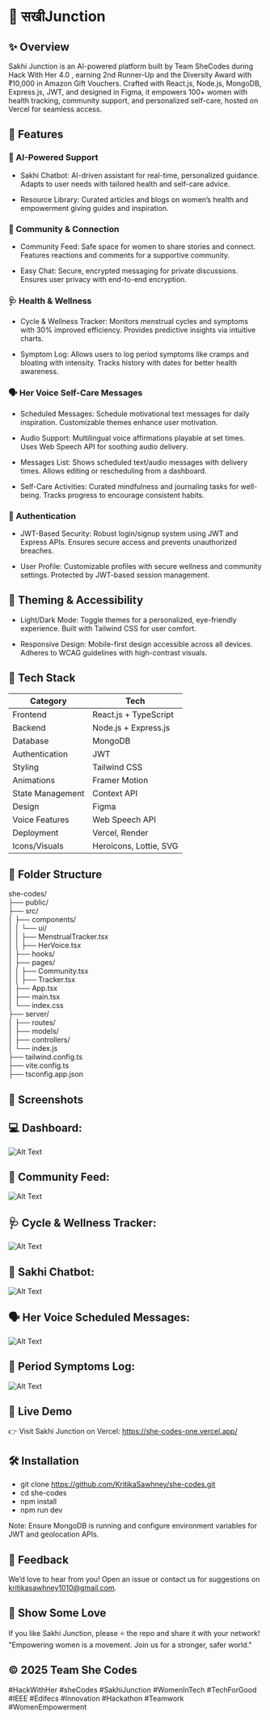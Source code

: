 # 🌸 सखीJunction

## ✨ Overview

Sakhi Junction is an AI-powered platform built by Team SheCodes during Hack With Her 4.0 , earning 2nd Runner-Up and the Diversity Award with ₹10,000 in Amazon Gift Vouchers. Crafted with React.js, Node.js, MongoDB, Express.js, JWT, and designed in Figma, it empowers 100+ women with health tracking, community support, and personalized self-care, hosted on Vercel for seamless access.

## 🎯 Features

### 🧠 AI-Powered Support

- Sakhi Chatbot: AI-driven assistant for real-time, personalized guidance. Adapts to user needs with tailored health and self-care advice.

- Resource Library: Curated articles and blogs on women’s health and empowerment giving guides and inspiration.

### 🌟 Community & Connection

- Community Feed: Safe space for women to share stories and connect. Features reactions and comments for a supportive community.

- Easy Chat: Secure, encrypted messaging for private discussions. Ensures user privacy with end-to-end encryption.

### 🩺 Health & Wellness

- Cycle & Wellness Tracker: Monitors menstrual cycles and symptoms with 30% improved efficiency. Provides predictive insights via intuitive charts.
  
- Symptom Log: Allows users to log period symptoms like cramps and bloating with intensity. Tracks history with dates for better health awareness.

### 🗣️ Her Voice Self-Care Messages

- Scheduled Messages: Schedule motivational text messages for daily inspiration. Customizable themes enhance user motivation.

- Audio Support: Multilingual voice affirmations playable at set times. Uses Web Speech API for soothing audio delivery.

- Messages List: Shows scheduled text/audio messages with delivery times. Allows editing or rescheduling from a dashboard.

- Self-Care Activities: Curated mindfulness and journaling tasks for well-being. Tracks progress to encourage consistent habits.

### 🔐 Authentication

- JWT-Based Security: Robust login/signup system using JWT and Express APIs. Ensures secure access and prevents unauthorized breaches.

- User Profile: Customizable profiles with secure wellness and community settings. Protected by JWT-based session management.

## 🌙 Theming & Accessibility

- Light/Dark Mode: Toggle themes for a personalized, eye-friendly experience. Built with Tailwind CSS for user comfort.

- Responsive Design: Mobile-first design accessible across all devices. Adheres to WCAG guidelines with high-contrast visuals.

## 🔧 Tech Stack

| Category                     | Tech                                      
|----------------------------- |--------------------------------------------------
| Frontend                     | React.js + TypeScript
| Backend                      | Node.js + Express.js
| Database                     | MongoDB
| Authentication               | JWT
| Styling                      | Tailwind CSS                      
| Animations                   | Framer Motion                               
| State Management             | Context API  
| Design                       | Figma
| Voice Features               | Web Speech API
| Deployment                   | Vercel, Render                        
| Icons/Visuals                | Heroicons, Lottie, SVG           

## 📁 Folder Structure

she-codes/ <br>
├── public/ <br>
├── src/ <br>
│   ├── components/ <br>
│   │   └── ui/ <br>
│   │       ├── MenstrualTracker.tsx <br>
│   │       ├── HerVoice.tsx <br>
│   ├── hooks/ <br>
│   ├── pages/ <br>
│   │   ├── Community.tsx <br>
│   │   ├── Tracker.tsx <br>
│   ├── App.tsx <br>
│   ├── main.tsx <br>
│   └── index.css <br>
├── server/ <br>
│   ├── routes/ <br>
│   ├── models/ <br>
│   ├── controllers/ <br>
│   └── index.js <br>
├── tailwind.config.ts <br>
├── vite.config.ts <br>
├── tsconfig.app.json <br>

## 📸 Screenshots


## 💻 Dashboard:
![Alt Text](./images%20for%20readme/Dashboard.png) <br> 



## 🌸 Community Feed:
![Alt Text](./images%20for%20readme/Community.png) <br>



## 🩺 Cycle & Wellness Tracker:
![Alt Text](./images%20for%20readme/tracker.png) <br>


## 🤖 Sakhi Chatbot:
![Alt Text](./images%20for%20readme/chatbot.png) <br> 



## 🗣️ Her Voice Scheduled Messages:
![Alt Text](./images%20for%20readme/messages.png) <br> 



## 🔔 Period Symptoms Log:
![Alt Text](./images%20for%20readme/symtoms.png) <br> 


## 🚀 Live Demo

👉 Visit Sakhi Junction on Vercel: https://she-codes-one.vercel.app/

## 🛠️ Installation

- git clone https://github.com/KritikaSawhney/she-codes.git <br>
- cd she-codes <br>
- npm install <br>
- npm run dev <br>

Note: Ensure MongoDB is running and configure environment variables for JWT and geolocation APIs.

## 💬 Feedback

We’d love to hear from you! Open an issue or contact us for suggestions on kritikasawhney1010@gmail.com.

## 📢 Show Some Love

If you like Sakhi Junction, please ⭐ the repo and share it with your network! <br>
"Empowering women is a movement. Join us for a stronger, safer world."<br>

## © 2025 Team She Codes
#HackWithHer #sheCodes #SakhiJunction #WomenInTech #TechForGood #IEEE #Edifecs #Innovation #Hackathon #Teamwork #WomenEmpowerment
